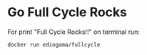 # Go Full Cycle Rocks

For print "Full Cycle Rocks!!" on terminal run:

    docker run ediogama/fullcycle
